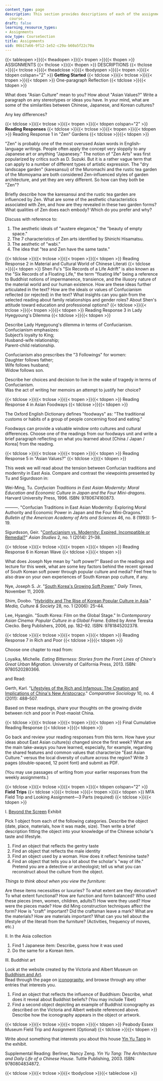 ```yaml
---
content_type: page
description: This section provides descriptions of each of the assignments for the
  course.
draft: false
learning_resource_types:
- Assignments
ocw_type: CourseSection
title: Assignments
uid: 06b17a66-9f12-1e52-c29a-b60a5f22c70a
---
```

{{< tableopen >}}{{< theadopen >}}{{< tropen >}}{{< thopen >}}
ASSIGNMENTS
{{< thclose >}}{{< thopen >}}
DESCRIPTIONS
{{< thclose >}}{{< trclose >}}{{< theadclose >}}{{< tbodyopen >}}{{< tropen >}}{{< tdopen colspan="2" >}}
**Getting Started**
{{< tdclose >}}{{< trclose >}}{{< tropen >}}{{< tdopen >}}
One-paragraph Reflection
{{< tdclose >}}{{< tdopen >}}

What does "Asian Culture" mean to you? How about "Asian Values?" Write a paragraph on any stereotypes or ideas you have. In your mind, what are some of the similarities between Chinese, Japanese, and Korean cultures?

Any key differences?

{{< tdclose >}}{{< trclose >}}{{< tropen >}}{{< tdopen colspan="2" >}}
**Reading Responses**
{{< tdclose >}}{{< trclose >}}{{< tropen >}}{{< tdopen >}}
Reading Response 1 in "Zen" Gardens
{{< tdclose >}}{{< tdopen >}}

"Zen" is probably one of the most overused Asian words in English-language writings. People often apply the concept very sloppily to any Japanese art or anything "Japanesey." The notion of "Zen Arts" was first popularized by critics such as D. Suzuki. But it is a rather vague term that can apply to a number of different types of artistic expression. The "dry landscape garden" (karesansui) of the Muromachi and the rustic tea garden of the Momoyama are both considered Zen-influenced styles of garden architecture, and yet they are very different. So how can they both be "Zen"?

Briefly describe how the karesansui and the rustic tea garden are influenced by Zen. What are some of the aesthetic characteristics associated with Zen, and how are they revealed in these two garden forms? What qualities of Zen does each embody? Which do you prefer and why?

Discuss with reference to:

1. The aesthetic ideals of "austere elegance," the "beauty of empty space."
2. The 7 characteristics of Zen arts identified by Shinichi Hisamatsu.
3. The aesthetic of "wabi."
4. The idea that "tea and Zen have the same taste."

{{< tdclose >}}{{< trclose >}}{{< tropen >}}{{< tdopen >}}
Reading Response 2 in Material and Cultural World of Chinese Literati
{{< tdclose >}}{{< tdopen >}}
Shen Fu's "Six Records of a Life Adrift" is also known as the "Six Records of a Floating Life," the term "floating life" being a reference to Buddhist notions of impermanence, transience, and the illusory nature of the material world and our human existence. How are these ideas further articulated in the text? How are the ideals or values of Confucianism reflected (or rejected) in the text? What insights can you gain from the selected reading about family relationships and gender roles? About Shen's attitude toward education and professional options?
{{< tdclose >}}{{< trclose >}}{{< tropen >}}{{< tdopen >}}
Reading Response 3 in Lady Hyegyoung's Dilemma
{{< tdclose >}}{{< tdopen >}}

Describe Lady Hyegyoung's dilemma in terms of Confucianism.   
Confucianism emphasizes:   
Subject’s loyalty to King;   
Husband-wife relationship;   
Parent-child relationship.

Confucianism also prescribes the "3 Followings" for women:   
Daughter follows father;   
Wife follows husband;   
Widow follows son.

Describe her choices and decision to live in the wake of tragedy in terms of Confucianism.   
Was the act of writing her memoirs an attempt to justify her choice?

{{< tdclose >}}{{< trclose >}}{{< tropen >}}{{< tdopen >}}
Reading Response 4 in Asian Foodways
{{< tdclose >}}{{< tdopen >}}

The Oxford English Dictionary defines "foodways" as: "The traditional customs or habits of a group of people concerning food and eating."

Foodways can provide a valuable window onto cultures and cultural differences. Choose one of the readings from our foodways unit and write a brief paragraph reflecting on what you learned about \[China / Japan / Korea\] from the reading.

{{< tdclose >}}{{< trclose >}}{{< tropen >}}{{< tdopen >}}
Reading Response 5 in "Asian Values?"
{{< tdclose >}}{{< tdopen >}}

This week we will read about the tension between Confucian traditions and modernity in East Asia. Compare and contrast the viewpoints presented by Tu and Sigurdsson in:

Wei-Ming, Tu. *Confucian Traditions in East Asian Modernity: Moral Education and Economic Culture in Japan and the Four Mini-dragons*. Harvard University Press, 1996. ISBN: 9780674160873.

———. "Confucian Traditions in East Asian Modernity: Exploring Moral Authority and Economic Power in Japan and the Four Mini-Dragons." *Bulletin of the American Academy of Arts and Sciences* 46, no. 8 (1993): 5–19.

Sigurdsson, Geir. "[Confucianism vs. Modernity: Expired, Incompatible or Remedial?](http://revije.ff.uni-lj.si/as/article/view/1002)" *Asian Studies* 2, no. 1 (2014): 21–38.

{{< tdclose >}}{{< trclose >}}{{< tropen >}}{{< tdopen >}}
Reading Response 6 in Korean Wave
{{< tdclose >}}{{< tdopen >}}

What does Joseph Nye mean by "soft power?" Based on the readings and lecture for this week, what are some key factors behind the recent spread of South Korean soft power through popular culture and media? Feel free to also draw on your own experiences of South Korean pop culture, if any.

Nye, Joseph S. Jr. "[South Korea's Growing Soft Power](https://www.belfercenter.org/publication/south-koreas-growing-soft-power#:~:text=When%20the%20Association%20of%20Southeast,Korea%20was%20an%20important%20presence.&text=In%20a%20recent%20survey%20of,in%20terms%20of%20national%20power.)," *Daily Times*, November 11, 2009.

Shim, Doobo. "[Hybridity and The Rise of Korean Popular Culture in Asia](http://dx.doi.org/10.1177/0163443706059278)." *Media, Culture & Society* 28, no. 1 (2006): 25–44.

Lee, Hyangjin. "South Korea: Film on the Global Stage." In *Contemporary Asian Cinema: Popular Culture in a Global Frame*. Edited by Anne Tereska Ciecko. Berg Publishers, 2006, pp. 182–92. ISBN: 9781845202378.

{{< tdclose >}}{{< trclose >}}{{< tropen >}}{{< tdopen >}}
Reading Response 7 in Rich and Poor
{{< tdclose >}}{{< tdopen >}}

Choose one chapter to read from:

Loyalka, Michelle. *Eating Bitterness: Stories from the Front Lines of China's Great Urban Migration*. University of California Press, 2013. ISBN: 9780520280366.

and Read:

Gerth, Karl. "[Lifestyles of the Rich and Infamous: The Creation and Implications of China's New Aristocracy](http://dx.doi.org/10.1163/156913311X590592)." *Comparative Sociology* 10, no. 4 (2011): 488–507.

Based on these readings, share your thoughts on the growing divide between rich and poor in Post-maoist China.

{{< tdclose >}}{{< trclose >}}{{< tropen >}}{{< tdopen >}}
Final Cumulative Reading Response
{{< tdclose >}}{{< tdopen >}}

Go back and review your reading responses from this term. How have your ideas about East Asian culture(s) changed since the first week? What are the main take-aways you have learned, especially, for example, regarding the shared features and common values that characterize "East Asian Culture." versus the local diversity of culture across the region? Write 3 pages (double-spaced, 12 point font) and submit as PDF.

(You may use passages of writing from your earlier responses from the weekly assignments.)

{{< tdclose >}}{{< trclose >}}{{< tropen >}}{{< tdopen colspan="2" >}}
**Field Trips**
{{< tdclose >}}{{< trclose >}}{{< tropen >}}{{< tdopen >}}
MFA Field Trip and Looking Assignment—3 Parts (required)
{{< tdclose >}}{{< tdopen >}}

I. [Beyond the Screen](https://www.mfa.org/exhibitions/beyond-screen) Exhibit

Pick 1 object from each of the following categories. Describe the object (date, place, materials, how it was made, size). Then write a brief description fitting the object into your knowledge of the Chinese scholar's taste and lifestyle.

1. Find an object that reflects the gentry taste
2. Find an object that reflects the male identity
3. Find an object used by a woman. How does it reflect feminine taste?
4. Find an object that tells you a lot about the scholar's "way of life." Pretend you are a detective or archeologist; tell us what you can reconstruct about the culture from the object.

*Things to think about when you view the furniture:*

Are these items necessities or luxuries? To what extent are they decorative? To what extent functional? How are function and form balanced? Who used these pieces (men, women, children, adults?) How were they used? How were the pieces made? How did Ming construction techniques affect the form? How is "craft" important? Did the craftsman leave a mark? What are the materials? How are materials important? What can you tell about the lifestyle of the literati from the furniture? (Activities, frequency of moves, etc.)

II. In the Asia collection

1. Find 1 Japanese item: Describe, guess how it was used
2. Do the same for a Korean item.

III. Buddhist art

Look at the website created by the Victoria and Albert Museum on [Buddhism and Art](http://www.vam.ac.uk/page/b/buddhism/).   
Read through the page on [iconography](http://www.vam.ac.uk/content/articles/i/iconography-of-the-buddha/), and browse through any other entries that interests you.

1. Find an object that reflects the influence of Buddhism: Describe, what does it reveal about Buddhist beliefs? (You may include Tibet)
2. Find a second object depicting an example of Buddhist iconography as described on the Victoria and Albert website referenced above. Describe how the iconography appears in the object or artwork.

{{< tdclose >}}{{< trclose >}}{{< tropen >}}{{< tdopen >}}
Peabody Essex Museum Field Trip and Assignment (Optional)
{{< tdclose >}}{{< tdopen >}}

Write about something that interests you about this house [Yin Yu Tang](http://www.pem.org/sites/yinyutang/) in the exhibit.

Supplemental Reading: Berliner, Nancy Zeng. *Yin Yu Tang: The Architecture and Daily Life of a Chinese House*. Tuttle Publishing, 2003. ISBN: 9780804834872.

{{< tdclose >}}{{< trclose >}}{{< tbodyclose >}}{{< tableclose >}}